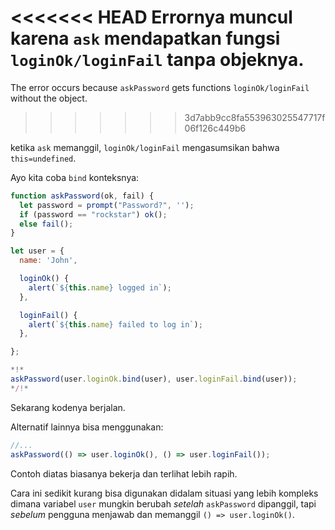 
<<<<<<< HEAD
Errornya muncul karena `ask` mendapatkan fungsi `loginOk/loginFail` tanpa objeknya.
=======
The error occurs because `askPassword` gets functions `loginOk/loginFail` without the object.
>>>>>>> 3d7abb9cc8fa553963025547717f06f126c449b6

ketika `ask` memanggil, `loginOk/loginFail` mengasumsikan bahwa `this=undefined`.

Ayo kita coba `bind` konteksnya:

```js run
function askPassword(ok, fail) {
  let password = prompt("Password?", '');
  if (password == "rockstar") ok();
  else fail();
}

let user = {
  name: 'John',

  loginOk() {
    alert(`${this.name} logged in`);
  },

  loginFail() {
    alert(`${this.name} failed to log in`);
  },

};

*!*
askPassword(user.loginOk.bind(user), user.loginFail.bind(user));
*/!*
```

Sekarang kodenya berjalan.

Alternatif lainnya bisa menggunakan:
```js
//...
askPassword(() => user.loginOk(), () => user.loginFail());
```

Contoh diatas biasanya bekerja dan terlihat lebih rapih.
 
Cara  ini sedikit kurang bisa digunakan didalam situasi yang lebih kompleks dimana variabel `user` mungkin berubah *setelah* `askPassword` dipanggil, tapi *sebelum* pengguna menjawab dan memanggil `() => user.loginOk()`.
